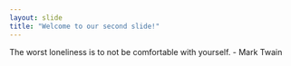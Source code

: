 ```yaml
---
layout: slide
title: "Welcome to our second slide!"
---
```

The worst loneliness is to not be comfortable with yourself. - Mark Twain